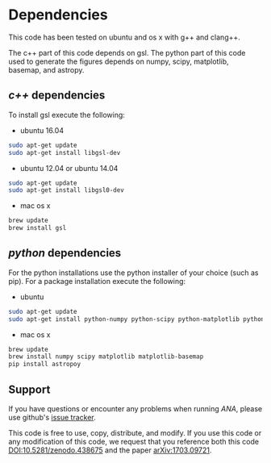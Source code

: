 # Dependencies
This code has been tested on ubuntu and os x with g++ and clang++.

The c++ part of this code depends on gsl.
The python part of this code used to generate the figures depends on numpy, scipy, matplotlib, basemap, and astropy.

## *c++* dependencies
To install gsl execute the following:

* ubuntu 16.04
```sh
sudo apt-get update
sudo apt-get install libgsl-dev
```
* ubuntu 12.04 or ubuntu 14.04
```sh
sudo apt-get update
sudo apt-get install libgsl0-dev
```
* mac os x
```sh
brew update
brew install gsl
```

## *python* dependencies
For the python installations use the python installer of your choice (such as pip). For a package installation execute the following:
* ubuntu
```sh
sudo apt-get update
sudo apt-get install python-numpy python-scipy python-matplotlib python-mpltoolkits.basemap python-astropy
```
* mac os x
```sh
brew update
brew install numpy scipy matplotlib matplotlib-basemap
pip install astropoy
```

## Support
If you have questions or encounter any problems when running *ANA*, please use github's [issue tracker](https://github.com/PeterDenton/ANA/issues).

This code is free to use, copy, distribute, and modify.
If you use this code or any modification of this code, we request that you reference both this code [DOI:10.5281/zenodo.438675](https://zenodo.org/record/438675) and the paper [arXiv:1703.09721](https://arxiv.org/abs/1703.09721).
